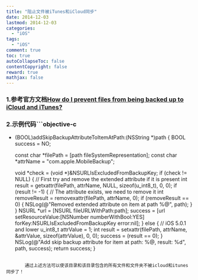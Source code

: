 ```yaml
---
title: "阻止文件被iTunes和iCloud同步"
date: 2014-12-03
lastmod: 2014-12-03
categories:
  - "iOS"
tags:
  - "iOS"
comment: true
toc: true
autoCollapseToc: false
contentCopyright: false
reward: true
mathjax: false
---
```


### 1.参考官方文档[How do I prevent files from being backed up to iCloud and iTunes?](https://developer.apple.com/library/ios/#qa/qa1719/_index.html)

### 2.示例代码```objective-c
+ (BOOL)addSkipBackupAttributeToItemAtPath:(NSString *)path {
  BOOL success = NO;

  const char *filePath = [path fileSystemRepresentation];
  const char *attrName = "com.apple.MobileBackup";

  void *check = (void *)&NSURLIsExcludedFromBackupKey;
  if (check != NULL) {
    // First try and remove the extended attribute if it is present
    int result = getxattr(filePath, attrName, NULL, sizeof(u_int8_t), 0, 0);
    if (result != -1) {
      // The attribute exists, we need to remove it
      int removeResult = removexattr(filePath, attrName, 0);
      if (removeResult == 0) {
        NSLog(@"Removed extended attribute on item at path %@", path);
      }
    }
    NSURL *url = [NSURL fileURLWithPath:path];
    success = [url setResourceValue:[NSNumber numberWithBool:YES]
                             forKey:NSURLIsExcludedFromBackupKey
                              error:nil];
  } else {
    // iOS 5.0.1 and lower
    u_int8_t attrValue = 1;
    int result =
        setxattr(filePath, attrName, &attrValue, sizeof(attrValue), 0, 0);
    success = (result == 0);
  }
  NSLog(@"Add skip backup attribute for item at path: %@, result: %d", path,
        success);
  return success;
}
```

       通过上述方法可以使该目录和该目录包含的所有文件和文件夹不被icloud和itunes同步了！

